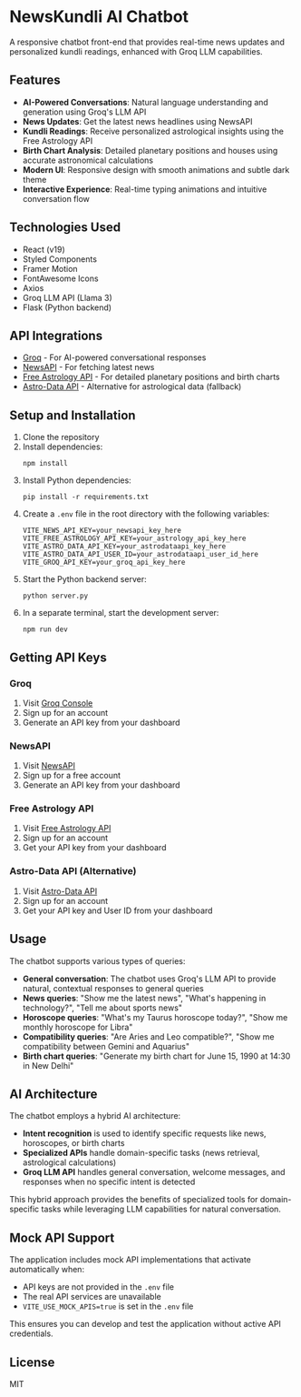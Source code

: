 # NewsKundli AI Chatbot

A responsive chatbot front-end that provides real-time news updates and personalized kundli readings, enhanced with Groq LLM capabilities.

## Features

- **AI-Powered Conversations**: Natural language understanding and generation using Groq's LLM API
- **News Updates**: Get the latest news headlines using NewsAPI
- **Kundli Readings**: Receive personalized astrological insights using the Free Astrology API
- **Birth Chart Analysis**: Detailed planetary positions and houses using accurate astronomical calculations
- **Modern UI**: Responsive design with smooth animations and subtle dark theme
- **Interactive Experience**: Real-time typing animations and intuitive conversation flow

## Technologies Used

- React (v19)
- Styled Components
- Framer Motion
- FontAwesome Icons
- Axios
- Groq LLM API (Llama 3)
- Flask (Python backend)

## API Integrations

- [Groq](https://groq.com/) - For AI-powered conversational responses
- [NewsAPI](https://newsapi.org/) - For fetching latest news
- [Free Astrology API](https://freeastrologyapi.com/) - For detailed planetary positions and birth charts
- [Astro-Data API](https://astrodataapi.com/) - Alternative for astrological data (fallback)

## Setup and Installation

1. Clone the repository
2. Install dependencies:
   ```
   npm install
   ```
3. Install Python dependencies:
   ```
   pip install -r requirements.txt
   ```
4. Create a `.env` file in the root directory with the following variables:
   ```
   VITE_NEWS_API_KEY=your_newsapi_key_here
   VITE_FREE_ASTROLOGY_API_KEY=your_astrology_api_key_here
   VITE_ASTRO_DATA_API_KEY=your_astrodataapi_key_here
   VITE_ASTRO_DATA_API_USER_ID=your_astrodataapi_user_id_here
   VITE_GROQ_API_KEY=your_groq_api_key_here
   ```
5. Start the Python backend server:
   ```
   python server.py
   ```
6. In a separate terminal, start the development server:
   ```
   npm run dev
   ```

## Getting API Keys

### Groq
1. Visit [Groq Console](https://console.groq.com/)
2. Sign up for an account
3. Generate an API key from your dashboard

### NewsAPI
1. Visit [NewsAPI](https://newsapi.org/)
2. Sign up for a free account
3. Generate an API key from your dashboard

### Free Astrology API
1. Visit [Free Astrology API](https://freeastrologyapi.com/)
2. Sign up for an account
3. Get your API key from your dashboard

### Astro-Data API (Alternative)
1. Visit [Astro-Data API](https://astrodataapi.com/)
2. Sign up for an account
3. Get your API key and User ID from your dashboard

## Usage

The chatbot supports various types of queries:

- **General conversation**: The chatbot uses Groq's LLM API to provide natural, contextual responses to general queries
- **News queries**: "Show me the latest news", "What's happening in technology?", "Tell me about sports news"
- **Horoscope queries**: "What's my Taurus horoscope today?", "Show me monthly horoscope for Libra"
- **Compatibility queries**: "Are Aries and Leo compatible?", "Show me compatibility between Gemini and Aquarius"
- **Birth chart queries**: "Generate my birth chart for June 15, 1990 at 14:30 in New Delhi"

## AI Architecture

The chatbot employs a hybrid AI architecture:
- **Intent recognition** is used to identify specific requests like news, horoscopes, or birth charts
- **Specialized APIs** handle domain-specific tasks (news retrieval, astrological calculations)
- **Groq LLM API** handles general conversation, welcome messages, and responses when no specific intent is detected

This hybrid approach provides the benefits of specialized tools for domain-specific tasks while leveraging LLM capabilities for natural conversation.

## Mock API Support

The application includes mock API implementations that activate automatically when:
- API keys are not provided in the `.env` file
- The real API services are unavailable
- `VITE_USE_MOCK_APIS=true` is set in the `.env` file

This ensures you can develop and test the application without active API credentials.

## License

MIT
